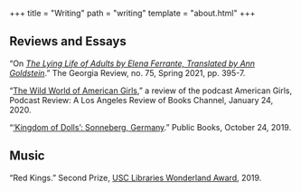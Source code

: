 +++
title = "Writing"
path = "writing"
template = "about.html"
+++

## Reviews and Essays

“On _[The Lying Life of Adults by Elena Ferrante, Translated by Ann Goldstein](https://thegeorgiareview.com/posts/on-the-lying-life-of-adults-by-elena-ferrante-translated-by-ann-goldstein/)_.” The Georgia Review, no. 75, Spring 2021, pp. 395-7. 

“[The Wild World of American Girls](https://podcastreview.org/review/american-girls/),” a review of the podcast American Girls, Podcast Review: A Los Angeles Review of Books Channel, January 24, 2020.

“[‘Kingdom of Dolls’: Sonneberg, Germany](https://www.publicbooks.org/kingdom-of-dolls-sonneberg-germany/).” Public Books, October 24, 2019.

## Music

“Red Kings.” Second Prize, [USC Libraries Wonderland Award](https://libraries.usc.edu/locations/special-collections/wonderland-awards), 2019. 
